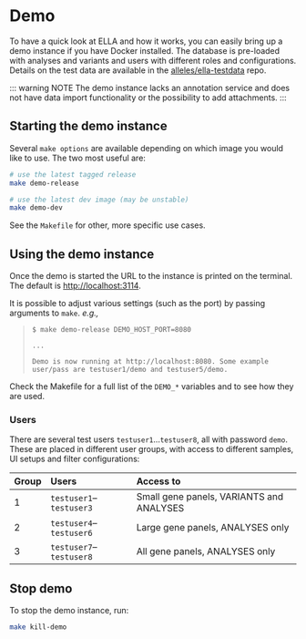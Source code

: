 # Demo

To have a quick look at ELLA and how it works, you can easily bring up a demo instance if you have
Docker installed. The database is pre-loaded with analyses and variants and users with different
roles and configurations. Details on the test data are available in the
[alleles/ella-testdata](https://gitlab.com/alleles/ella-testdata.git) repo.

<!-- Is this still true? -->
::: warning NOTE
The demo instance lacks an annotation service and does not have data import functionality or the possibility to add attachments.
:::

## Starting the demo instance

Several `make options` are available depending on which image you would like to use. The two most useful are:

```bash
# use the latest tagged release
make demo-release

# use the latest dev image (may be unstable)
make demo-dev
```

See the `Makefile` for other, more specific use cases.

## Using the demo instance

Once the demo is started the URL to the instance is printed on the terminal. The default is <http://localhost:3114>.

It is possible to adjust various settings (such as the port) by passing arguments to `make`. _e.g.,_

> `$ make demo-release DEMO_HOST_PORT=8080`
>
> `...`
>
> `Demo is now running at http://localhost:8080. Some example user/pass are testuser1/demo and testuser5/demo.`

Check the Makefile for a full list of the `DEMO_*` variables and to see how they are used.

### Users

There are several test users `testuser1`...`testuser8`, all with password `demo`. These are placed
in different user groups, with access to different samples, UI setups and filter configurations:

| Group | Users                   | Access to                                |
| :---- | :---------------------- | :--------------------------------------- |
| 1     | `testuser1`–`testuser3` | Small gene panels, VARIANTS and ANALYSES |
| 2     | `testuser4`–`testuser6` | Large gene panels, ANALYSES only         |
| 3     | `testuser7`–`testuser8` | All gene panels, ANALYSES only           |

## Stop demo

To stop the demo instance, run:

``` bash
make kill-demo
```
